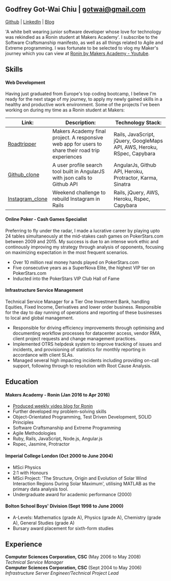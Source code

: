 ## Godfrey Got-Wai Chiu | gotwai@gmail.com
[Github](https://github.com/ggwc82) | [LinkedIn](https://uk.linkedin.com/in/godfreychiu) | [Blog](http://ggwc82.github.io/)

'A white belt wearing junior software developer whose love for technology was rekindled as a Ronin student at Makers Academy'. I subscribe to the Software Craftsmanship manifesto, as well as all things related to Agile and Extreme programming. I was fortunate to be selected to vlog my Maker's journey which you can view at [Ronin by Makers Academy - Youtube](https://www.youtube.com/playlist?list=PLc4BYny7PXeQLLdl_meucEyKl8K9sI0SV).

## Skills

#### Web Development

Having just graduated from Europe's top coding bootcamp, I believe I'm ready for the next stage of my journey, to apply my newly gained skills in a healthy and productive work environment. Some of the projects I've been working on during my time as a Ronin student at Makers:

| Link: | Description: | Technology Stack: |
|---|---|---|
|[Roadtripper](https://github.com/ggwc82/road_tripper) | Makers Academy final project. A responsive web app for users to share their road trip experiences | Rails, JavaScript, jQuery, GoogleMaps API, AWS, Heroku, RSpec, Capybara |
|[Github_clone](https://github.com/ggwc82/github_clone) | A user profile search tool built in AngularJS with json calls to Github API | AngularJs, Github API, Heroku, Protractor, Karma, Sinatra |
|[Instagram_clone](https://github.com/ggwc82/instagram-challenge) | Weekend challenge to rebuild Instagram in Rails | Rails, jQuery, AWS, Heroku, Rspec, Capybara |

#### Online Poker - Cash Games Specialist

Preferring to fly under the radar, I made a lucrative career by playing upto 24 tables simultaneously at the mid-stakes cash games on PokerStars.com between 2009 and 2015. My success is due to an intense work ethic and continously improving my strategy through analysis of opponents, focusing on maximizing expectation in the most frequent scenarios.

- Over 10 million real money hands played on PokerStars.com
- Five consecutive years as a SuperNova Elite, the highest VIP tier on PokerStars.com
- Inducted into the PokerStars VIP Club Hall of Fame 

#### Infrastructure Service Management

Technical Service Manager for a Tier One Investment Bank, handling Equities, Fixed Income, Derivatives and lower order business. Responsible for the day to day running of operations and reporting of these businesses to local and global management.

- Responsible for driving efficiency improvements through optimising and documenting workflow processes for datacenter access, vendor RMA, client project requests and change management practices.
- Implemented OTRS helpdesk system to improve tracking of issues and incidents, and provisioning of statistics for monthly reporting in accordance with client SLAs.
- Managed several high impacting incidents including providing on-call support, following through to resolution with Root Cause Analysis.

## Education

#### Makers Academy - Ronin (Jan 2016 to Apr 2016)

- [Produced weekly video blog for Ronin](https://www.youtube.com/user/makersacademy)
- Further developed my problem-solving skills
- Object-Orientated Programming, Test Driven Development, SOLID Principles
- Software Craftsmanship and Extreme Programming
- Agile Methodologies
- Ruby, Rails, JavaScript, Node.js, Angular.js
- Rspec, Jasmine, Protractor

#### Imperial College London (Oct 2000 to June 2004)

- MSci Physics
- 2:1 with Honours
- MSci Project: 'The Structure, Origin and Evolution of Solar Wind Interaction Regions During Solar Maximum', utilising MATLAB as the primary data analysis tool.
- Undergraduate award for academic performance (2000)

#### Bolton School Boys' Division (Sept 1998 to June 2000)

- A-Levels: Mathematics (grade A), Physics (grade A), Chemistry (grade A), General Studies (grade A)
- Bursary award placement for sixth-form studies

## Experience

**Computer Sciences Corporation, CSC** (May 2006 to May 2008)    
*Technical Service Manager*  
**Computer Sciences Corporation, CSC** (Sept 2004 to May 2006)   
*Infrastructure Server Engineer/Technical Project Lead*  
